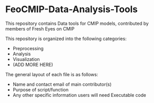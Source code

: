# FeoCMIP-Data-Analysis-Tools
This repository contains Data tools for CMIP models, contributed by members of Fresh Eyes on CMIP

This repository is organized into the following categories:
- Preprocessing
- Analysis
- Visualization
- (ADD MORE HERE)

The general layout of each file is as follows: 
- Name and contact email of main contributor(s)
- Purpose of script/function
- Any other specific information users will need
Executable code
